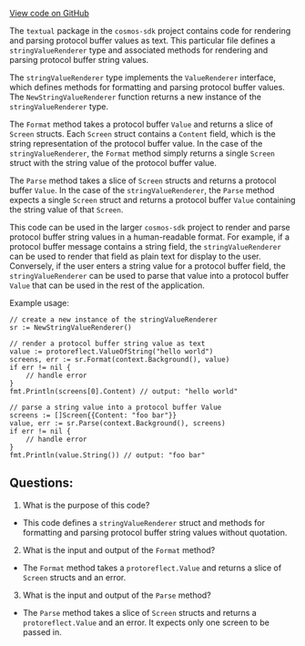 [View code on GitHub](https://github.com/cosmos/cosmos-sdk.git/x/tx/signing/textual/string.go)

The `textual` package in the `cosmos-sdk` project contains code for rendering and parsing protocol buffer values as text. This particular file defines a `stringValueRenderer` type and associated methods for rendering and parsing protocol buffer string values.

The `stringValueRenderer` type implements the `ValueRenderer` interface, which defines methods for formatting and parsing protocol buffer values. The `NewStringValueRenderer` function returns a new instance of the `stringValueRenderer` type.

The `Format` method takes a protocol buffer `Value` and returns a slice of `Screen` structs. Each `Screen` struct contains a `Content` field, which is the string representation of the protocol buffer value. In the case of the `stringValueRenderer`, the `Format` method simply returns a single `Screen` struct with the string value of the protocol buffer value.

The `Parse` method takes a slice of `Screen` structs and returns a protocol buffer `Value`. In the case of the `stringValueRenderer`, the `Parse` method expects a single `Screen` struct and returns a protocol buffer `Value` containing the string value of that `Screen`.

This code can be used in the larger `cosmos-sdk` project to render and parse protocol buffer string values in a human-readable format. For example, if a protocol buffer message contains a string field, the `stringValueRenderer` can be used to render that field as plain text for display to the user. Conversely, if the user enters a string value for a protocol buffer field, the `stringValueRenderer` can be used to parse that value into a protocol buffer `Value` that can be used in the rest of the application.

Example usage:

```
// create a new instance of the stringValueRenderer
sr := NewStringValueRenderer()

// render a protocol buffer string value as text
value := protoreflect.ValueOfString("hello world")
screens, err := sr.Format(context.Background(), value)
if err != nil {
    // handle error
}
fmt.Println(screens[0].Content) // output: "hello world"

// parse a string value into a protocol buffer Value
screens := []Screen{{Content: "foo bar"}}
value, err := sr.Parse(context.Background(), screens)
if err != nil {
    // handle error
}
fmt.Println(value.String()) // output: "foo bar"
```
## Questions: 
 1. What is the purpose of this code?
- This code defines a `stringValueRenderer` struct and methods for formatting and parsing protocol buffer string values without quotation.

2. What is the input and output of the `Format` method?
- The `Format` method takes a `protoreflect.Value` and returns a slice of `Screen` structs and an error.

3. What is the input and output of the `Parse` method?
- The `Parse` method takes a slice of `Screen` structs and returns a `protoreflect.Value` and an error. It expects only one screen to be passed in.